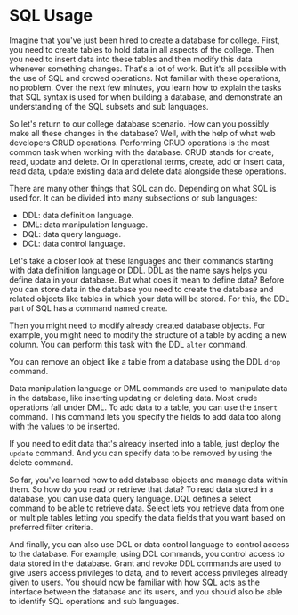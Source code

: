 # SQL Usage

Imagine that you've just been hired to create a database for college. First, you need to create tables to hold data in all aspects of the college. Then you need to insert data into these tables and then modify this data whenever something changes. That's a lot of work. But it's all possible with the use of SQL and crowed operations. Not familiar with these operations, no problem. Over the next few minutes, you learn how to explain the tasks that SQL syntax is used for when building a database, and demonstrate an understanding of the SQL subsets and sub languages. 

So let's return to our college database scenario. How can you possibly make all these changes in the database? Well, with the help of what web developers CRUD operations. Performing CRUD operations is the most common task when working with the database. CRUD stands for create, read, update and delete. Or in operational terms, create, add or insert data, read data, update existing data and delete data alongside these operations. 

There are many other things that SQL can do. Depending on what SQL is used for. It can be divided into many subsections or sub languages: 
* DDL: data definition language. 
* DML: data manipulation language. 
* DQL: data query language. 
* DCL: data control language. 

Let's take a closer look at these languages and their commands starting with data definition language or DDL. DDL as the name says helps you define data in your database. But what does it mean to define data? Before you can store data in the database you need to create the database and related objects like tables in which your data will be stored. For this, the DDL part of SQL has a command named `create`. 

Then you might need to modify already created database objects. For example, you might need to modify the structure of a table by adding a new column. You can perform this task with the DDL `alter` command. 

You can remove an object like a table from a database using the DDL `drop` command. 

Data manipulation language or DML commands are used to manipulate data in the database, like inserting updating or deleting data. Most crude operations fall under DML. To add data to a table, you can use the `insert` command. This command lets you specify the fields to add data too along with the values to be inserted. 

If you need to edit data that's already inserted into a table, just deploy the `update` command. And you can specify data to be removed by using the delete command. 

So far, you've learned how to add database objects and manage data within them. So how do you read or retrieve that data? To read data stored in a database, you can use data query language. DQL defines a select command to be able to retrieve data. Select lets you retrieve data from one or multiple tables letting you specify the data fields that you want based on preferred filter criteria. 

And finally, you can also use DCL or data control language to control access to the database. For example, using DCL commands, you control access to data stored in the database. Grant and revoke DDL commands are used to give users access privileges to data, and to revert access privileges already given to users. You should now be familiar with how SQL acts as the interface between the database and its users, and you should also be able to identify SQL operations and sub languages.